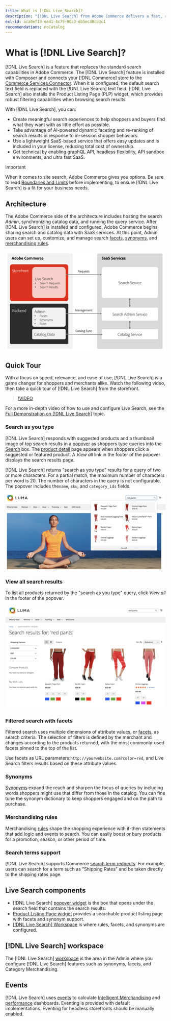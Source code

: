 ```yaml
---
title: What is [!DNL Live Search]?
description: "[!DNL Live Search] from Adobe Commerce delivers a fast, relevant, and intuitive search experience."
exl-id: aca0ef19-ead1-4c79-90c3-db5ec48cb3c1
recommendations: noCatalog
---
```

# What is [!DNL Live Search]?

[!DNL Live Search] is a feature that replaces the standard search capabilities in Adobe Commerce. The [!DNL Live Search] feature is installed with Composer and connects your [!DNL Commerce] store to the [Commerce Services Connector](../landing/saas.md). When it is configured, the default search text field is replaced with the [!DNL Live Search] text field. [!DNL Live Search] also installs the Product Listing Page (PLP) widget, which provides robust filtering capabilities when browsing search results.

With [!DNL Live Search], you can:

- Create meaningful search experiences to help shoppers and buyers find what they want with as little effort as possible.
- Take advantage of AI-powered dynamic faceting and re-ranking of search results in response to in-session shopper behaviors.
- Use a lightweight SaaS-based service that offers easy updates and is included in your license, reducing total cost of ownership.
- Get technical by enabling graphQL API, headless flexibility, API sandbox environments, and ultra fast SaaS.

>[!IMPORTANT]
>
>When it comes to site search, Adobe Commerce gives you options. Be sure to read [Boundaries and Limits](boundaries-limits.md) before implementing, to ensure [!DNL Live Search] is a fit for your business needs.

## Architecture

The Adobe Commerce side of the architecture includes hosting the search *Admin*, synchronizing catalog data, and running the query service. After [!DNL Live Search] is installed and configured, Adobe Commerce begins sharing search and catalog data with SaaS services. At this point, Admin users can set up, customize, and manage search [facets](facets.md), [synonyms](synonyms.md), and [merchandising rules](category-merch.md).

![Live Search Data Flow](assets/ls-cs-data-flow.png)

## Quick Tour

With a focus on speed, relevance, and ease of use, [!DNL Live Search] is a game changer for shoppers and merchants alike. Watch the following video, then take a quick tour of [!DNL Live Search] from the storefront.

>[!VIDEO](https://video.tv.adobe.com/v/3418679?quality=12&learn=on)

For a more in-depth video of how to use and configure Live Search, see the [Full Demonstration on [!DNL Live Search]](https://experienceleague.adobe.com/docs/commerce-learn/tutorials/getting-started/capabilities/live-search-full-demonstration.html) topic.

### Search as you type

[!DNL Live Search] responds with suggested products and a thumbnail image of top search results in a [popover](storefront-popover.md) as shoppers type queries into the [Search](https://experienceleague.adobe.com/docs/commerce-admin/catalog/catalog/search/search.html#quick-search) box. The [product detail](https://experienceleague.adobe.com/docs/commerce-admin/start/storefront/storefront.html#product-page) page appears when shoppers  click a suggested or featured product. A _View all_ link in the footer of the popover displays the search results page.

[!DNL Live Search] returns "search as you type" results for a query of two or more characters. For a partial match, the maximum number of characters per word is 20. The number of characters in the query is not configurable. The popover includes the`name`, `sku`, and `category_ids` fields.

![Example storefront - search as you type](assets/storefront-search-as-you-type.png)

### View all search results

To list all products returned by the "search as you type" query, click _View all_ in the footer of the popover.

![Example storefront - price facets](assets/storefront-view-all-search-results.png)

### Filtered search with facets

Filtered search uses multiple dimensions of attribute values, or [facets](facets.md), as search criteria. The selection of filters is defined by the merchant and changes according to the products returned, with the most commonly-used facets pinned to the top of the list.

Use facets as URL parameters:`http://yourwebsite.com?color=red`, and Live Search filters results based on these attribute values. 

### Synonyms

[Synonyms](synonyms.md) expand the reach and sharpen the focus of queries by including words shoppers might use that differ from those in the catalog. You can fine tune the synonym dictionary to keep shoppers engaged and on the path to purchase.

### Merchandising rules

Merchandising [rules](rules.md) shape the shopping experience with if-then statements that add logic and events to search. You can easily boost or bury products for a promotion, season, or other period of time.

### Search terms support

[!DNL Live Search] supports Commerce [search term redirects](https://experienceleague.adobe.com/docs/commerce-admin/catalog/catalog/search/search-terms.html). For example, users can search for a term such as "Shipping Rates" and be taken directly to the shipping rates page.

## Live Search components

- [!DNL Live Search] [popover widget](storefront-popover.md) is the box that opens under the search field that contains the search results.
- [Product Listing Page widget](plp-styling.md) provides a searchable product listing page with facets and synonym support.
- [[!DNL Live Search] Workspace](workspace.md) is where rules, facets, and synonyms are configured.

## [!DNL Live Search] workspace

The [!DNL Live Search] [workspace](workspace.md) is the area in the Admin where you configure [!DNL Live Search] features such as synonyms, facets, and Category Merchandising.

## Events

[!DNL Live Search] uses [events](events.md) to calculate [Intelligent Merchandising](category-merch.md) and [performance](performance.md) dashboards. Eventing is provided with default implementations. Eventing for headless storefronts should be manually enabled.
